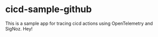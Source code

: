 # cicd-sample-github
This is a sample app for tracing cicd actions using OpenTelemetry and SigNoz.
Hey!
